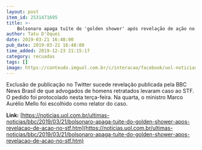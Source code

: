 ```yaml
---
layout: post
item_id: 2531471695
title: >-
    Bolsonaro apaga tuíte do 'golden shower' após revelação de ação no STF
author: Tatu D'Oquei
date: 2019-03-21 16:48:00
pub_date: 2019-03-21 16:48:00
time_added: 2019-12-23 21:15:17
category: recuadas
tags: []
image: https://conteudo.imguol.com.br/c/interacao/facebook/uol-noticias-600px.jpg
---
```


Exclusão de publicação no Twitter sucede revelação publicada pela BBC News Brasil de que advogados de homens retratados levaram caso ao STF. O pedido foi protocolado nesta terça-feira. Na quarta, o ministro Marco Aurélio Mello foi escolhido como relator do caso.

**Link:** [https://noticias.uol.com.br/ultimas-noticias/bbc/2019/03/21/bolsonaro-apaga-tuite-do-golden-shower-apos-revelacao-de-acao-no-stf.htm](https://noticias.uol.com.br/ultimas-noticias/bbc/2019/03/21/bolsonaro-apaga-tuite-do-golden-shower-apos-revelacao-de-acao-no-stf.htm)

